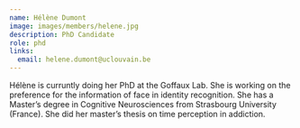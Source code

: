 ```yaml
---
name: Hélène Dumont
image: images/members/helene.jpg
description: PhD Candidate
role: phd
links:
  email: helene.dumont@uclouvain.be
---
```


Hélène is curruntly doing her PhD at the Goffaux Lab. She is working on the preference for the information of face in identity recognition. She has a Master’s degree in Cognitive Neurosciences from Strasbourg University (France). She did her master’s thesis on time perception in addiction.
